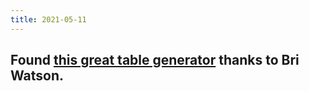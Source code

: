 ```yaml
---
title: 2021-05-11
---
```


## Found [this great table generator](https://www.tablesgenerator.com/markdown_tables) thanks to Bri Watson.
